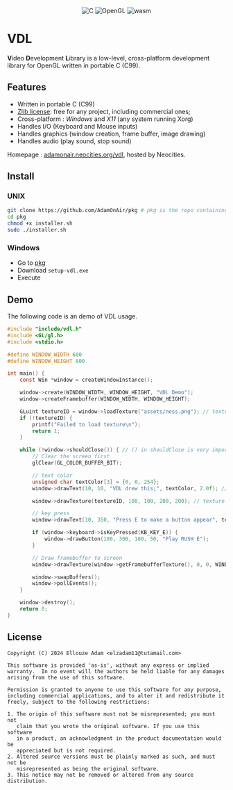 <p align="center">
    <a><img alt="C" src="https://img.shields.io/badge/c-%2300599C.svg?style=for-the-badge&logo=c&logoColor=white"></a>
    <a><img alt="OpenGL" src="https://img.shields.io/badge/OpenGL-%23FFFFFF.svg?style=for-the-badge&logo=opengl"></a>
    <a><img alt="wasm" src="https://img.shields.io/badge/WASM-%23654FF0.svg?style=for-the-badge&logo=webassembly"></a>
</p>

# VDL

**V**ideo **D**evelopment **L**ibrary is a low-level, cross-platform development library for OpenGL written in portable C (C99).

## Features

* Written in portable C (C99)
* [Zlib license](./LICENSE): free for any project, including commercial ones;
* Cross-platform : *Windows* and *X11* (any system running Xorg)
* Handles I/O (Keyboard and Mouse inputs)
* Handles graphics (window creation, frame buffer, image drawing)
* Handles audio (play sound, stop sound)

Homepage : [adamonair.neocities.org/vdl](https://adamonair.neocities.org/vdl), hosted by Neocities.

## Install


### UNIX
```bash
git clone https://github.com/AdamOnAir/pkg # pkg is the repo containing VDL installer
cd pkg
chmod +x installer.sh
sudo ./installer.sh
```

### Windows
- Go to [pkg](https://github.com/AdamOnAir/pkg/releases/)
- Download `setup-vdl.exe`
- Execute

## Demo

The following code is an demo of VDL usage.
```c
#include "include/vdl.h"
#include <GL/gl.h>
#include <stdio.h>

#define WINDOW_WIDTH 600
#define WINDOW_HEIGHT 800

int main() {
    const Win *window = createWindowInstance();

    window->create(WINDOW_WIDTH, WINDOW_HEIGHT, "VDL Demo");
    window->createFramebuffer(WINDOW_WIDTH, WINDOW_HEIGHT);

    GLuint textureID = window->loadTexture("assets/ness.png"); // texture LOADED
    if (!textureID) {
        printf("Failed to load texture\n");
        return 1;
    }

    while (!window->shouldClose()) { // () in shouldClose is very important
        // Clear the screen first
        glClear(GL_COLOR_BUFFER_BIT);

        // text color
        unsigned char textColor[3] = {0, 0, 254};
        window->drawText(10, 10, "VDL drew this;", textColor, 2.0f); // scaled up text : 1.0 if default

        window->drawTexture(textureID, 100, 100, 200, 200); // texture DRAWN

        // key press
        window->drawText(10, 350, "Press E to make a button appear", textColor, 2.0f);

        if (window->keyboard->isKeyPressed(KB_KEY_E)) {
            window->drawButton(100, 300, 100, 50, "Play RUSH E");
        }

        // Draw framebuffer to screen
        window->drawTexture(window->getFramebufferTexture(), 0, 0, WINDOW_WIDTH, WINDOW_HEIGHT);

        window->swapBuffers();
        window->pollEvents();
    }

    window->destroy();
    return 0;
}
```

## License

```text
Copyright (C) 2024 Ellouze Adam <elzadam11@tutamail.com>
  
This software is provided 'as-is', without any express or implied
warranty.  In no event will the authors be held liable for any damages
arising from the use of this software.

Permission is granted to anyone to use this software for any purpose,
including commercial applications, and to alter it and redistribute it
freely, subject to the following restrictions:
  
1. The origin of this software must not be misrepresented; you must not
   claim that you wrote the original software. If you use this software
   in a product, an acknowledgment in the product documentation would be
   appreciated but is not required. 
2. Altered source versions must be plainly marked as such, and must not be
   misrepresented as being the original software.
3. This notice may not be removed or altered from any source distribution.
```
